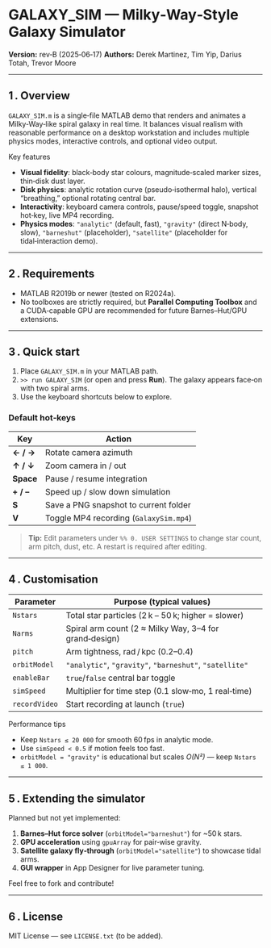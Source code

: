 # GALAXY\_SIM — Milky‑Way‑Style Galaxy Simulator

**Version:** rev‑B (2025‑06‑17)
**Authors:** Derek Martinez, Tim Yip, Darius Totah, Trevor Moore

---

## 1 . Overview

`GALAXY_SIM.m` is a single‑file MATLAB demo that renders and animates a Milky‑Way‑like spiral galaxy in real time.  It balances visual realism with reasonable performance on a desktop workstation and includes multiple physics modes, interactive controls, and optional video output.

Key features

* **Visual fidelity**: black‑body star colours, magnitude‑scaled marker sizes, thin‑disk dust layer.
* **Disk physics**: analytic rotation curve (pseudo‑isothermal halo), vertical “breathing,” optional rotating central bar.
* **Interactivity**: keyboard camera controls, pause/speed toggle, snapshot hot‑key, live MP4 recording.
* **Physics modes**: `"analytic"` (default, fast), `"gravity"` (direct N‑body, slow), `"barneshut"` (placeholder), `"satellite"` (placeholder for tidal‑interaction demo).

---

## 2 . Requirements

* MATLAB R2019b or newer (tested on R2024a).
* No toolboxes are strictly required, but **Parallel Computing Toolbox** and a CUDA‑capable GPU are recommended for future Barnes–Hut/GPU extensions.

---

## 3 . Quick start

1. Place `GALAXY_SIM.m` in your MATLAB path.
2. `>> run GALAXY_SIM` (or open and press **Run**).
   The galaxy appears face‑on with two spiral arms.
3. Use the keyboard shortcuts below to explore.

### Default hot‑keys

| Key       | Action                                 |
| --------- | -------------------------------------- |
| **← / →** | Rotate camera azimuth                  |
| **↑ / ↓** | Zoom camera in / out                   |
| **Space** | Pause / resume integration             |
| **+ / –** | Speed up / slow down simulation        |
| **S**     | Save a PNG snapshot to current folder  |
| **V**     | Toggle MP4 recording (`GalaxySim.mp4`) |

> **Tip:** Edit parameters under `%% 0. USER SETTINGS` to change star count, arm pitch, dust, etc.  A restart is required after editing.

---

## 4 . Customisation

| Parameter     | Purpose (typical values)                                |
| ------------- | ------------------------------------------------------- |
| `Nstars`      | Total star particles (2 k – 50 k; higher = slower)      |
| `Narms`       | Spiral arm count (2 ≈ Milky Way, 3–4 for grand‑design)  |
| `pitch`       | Arm tightness, rad / kpc (0.2–0.4)                      |
| `orbitModel`  | `"analytic"`, `"gravity"`, `"barneshut"`, `"satellite"` |
| `enableBar`   | `true`/`false` central bar toggle                       |
| `simSpeed`    | Multiplier for time step (0.1 slow‑mo, 1 real‑time)     |
| `recordVideo` | Start recording at launch (`true`)                      |

Performance tips

* Keep `Nstars ≤ 20 000` for smooth 60 fps in analytic mode.
* Use `simSpeed < 0.5` if motion feels too fast.
* `orbitModel = "gravity"` is educational but scales *O(N²)* — keep `Nstars ≤ 1 000`.

---

## 5 . Extending the simulator

Planned but not yet implemented:

1. **Barnes–Hut force solver** (`orbitModel="barneshut"`) for \~50 k stars.
2. **GPU acceleration** using `gpuArray` for pair‑wise gravity.
3. **Satellite galaxy fly‑through** (`orbitModel="satellite"`) to showcase tidal arms.
4. **GUI wrapper** in App Designer for live parameter tuning.

Feel free to fork and contribute!

---

## 6 . License

MIT License — see `LICENSE.txt` (to be added).

